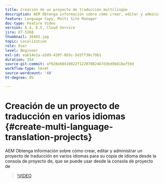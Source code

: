 ```yaml
---
title: Creación de un proyecto de traducción multilingüe
description: AEM Obtenga información sobre cómo crear, editar y administrar un proyecto de traducción en varios idiomas para su copia de idioma desde la consola de proyecto de, que se puede usar desde la consola de proyecto de
feature: Language Copy, Multi Site Manager
doc-type: Feature Video
version: 6.4, 6.5, Cloud Service
jira: KT-5368
thumbnail: 36485.jpg
topic: Localization
role: User
level: Beginner
exl-id: eab14e1a-a3d9-420f-8b5c-5d37f30c79b1
duration: 354
source-git-commit: af928e60410022f12207082467d3bd9b818af59d
workflow-type: tm+mt
source-wordcount: '48'
ht-degree: 0%

---
```


# Creación de un proyecto de traducción en varios idiomas {#create-multi-language-translation-projects}

AEM Obtenga información sobre cómo crear, editar y administrar un proyecto de traducción en varios idiomas para su copia de idioma desde la consola de proyecto de, que se puede usar desde la consola de proyecto de

>[!VIDEO](https://video.tv.adobe.com/v/36485?quality=12&learn=on)
